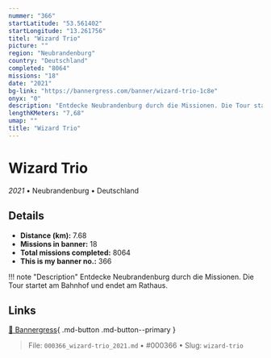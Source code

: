```yaml
---
nummer: "366"
startLatitude: "53.561402"
startLongitude: "13.261756"
titel: "Wizard Trio"
picture: ""
region: "Neubrandenburg"
country: "Deutschland"
completed: "8064"
missions: "18"
date: "2021"
bg-link: "https://bannergress.com/banner/wizard-trio-1c8e"
onyx: "0"
description: "Entdecke Neubrandenburg durch die Missionen. Die Tour startet am Bahnhof und endet am Rathaus."
lengthKMeters: "7,68"
umap: ""
title: "Wizard Trio"
---
```

# Wizard Trio

*2021* • Neubrandenburg • Deutschland



## Details
- **Distance (km):** 7.68
- **Missions in banner:** 18
- **Total missions completed:** 8064
- **This is my banner no.:** 366


!!! note "Description"
    Entdecke Neubrandenburg durch die Missionen. Die Tour startet am Bahnhof und endet am Rathaus.



## Links
[🔗 Bannergress](https://bannergress.com/banner/wizard-trio-1c8e){ .md-button .md-button--primary }



> File: `000366_wizard-trio_2021.md` • #000366 • Slug: `wizard-trio`
